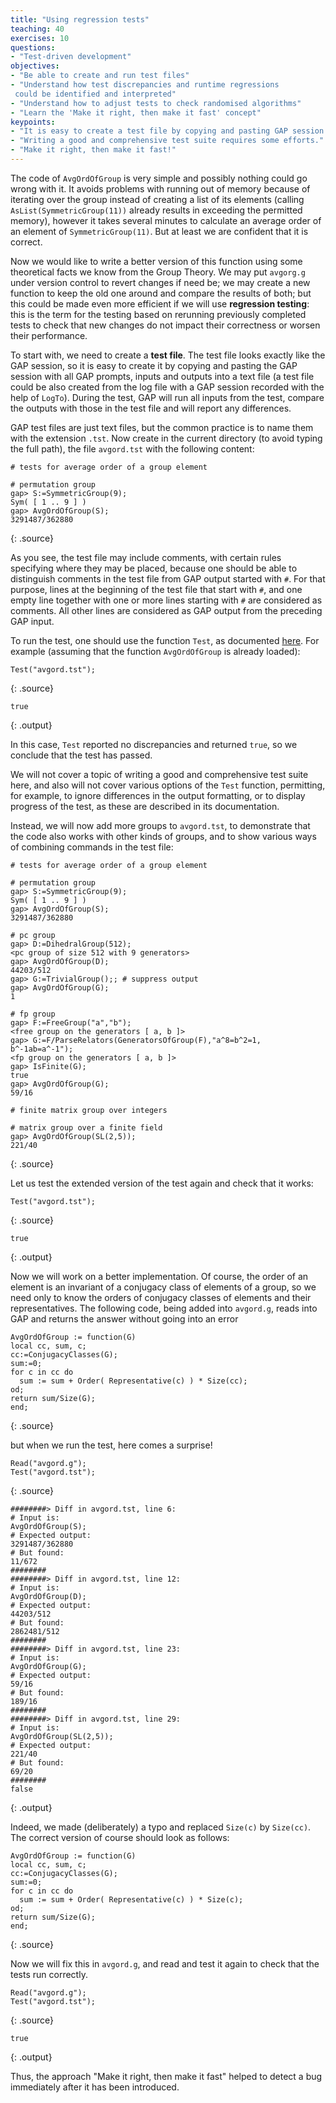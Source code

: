 ```yaml
---
title: "Using regression tests"
teaching: 40
exercises: 10
questions:
- "Test-driven development"
objectives:
- "Be able to create and run test files"
- "Understand how test discrepancies and runtime regressions
 could be identified and interpreted"
- "Understand how to adjust tests to check randomised algorithms"
- "Learn the 'Make it right, then make it fast' concept"
keypoints:
- "It is easy to create a test file by copying and pasting GAP session."
- "Writing a good and comprehensive test suite requires some efforts."
- "Make it right, then make it fast!"
---
```


The code of `AvgOrdOfGroup` is very simple and possibly nothing could go wrong
with it. It avoids problems with running out of memory because of iterating
over the group instead of creating a list of its elements
(calling `AsList(SymmetricGroup(11))` already results in exceeding the permitted
memory), however it takes several minutes to calculate an average order of an
element of `SymmetricGroup(11)`. But at least we are confident that it is
correct.

Now we would like to write a better version of this function using some
theoretical facts we know from the Group Theory. We may put
`avgorg.g` under version control to revert changes if need be;
we may create a new function to keep the old one around and compare the
results of both; but this could be made even more efficient if we will
use **regression testing**: this is the term for the testing based on
rerunning previously completed tests to check that new changes do not
impact their correctness or worsen their performance.

To start with, we need to create a **test file**. The test file looks
exactly like the GAP session, so it is easy to create it by copying and
pasting the GAP session with all GAP prompts, inputs and outputs into a
text file (a test file could be also created from the log file with a
GAP session recorded with the help of `LogTo`). During the test, GAP will
run all inputs from the test, compare the outputs with those in the test
file and will report any differences.

GAP test files are just text files, but the common practice is to name
them with the extension `.tst`. Now create in the current directory (to
avoid typing the full path), the file `avgord.tst` with the following content:

~~~
# tests for average order of a group element

# permutation group
gap> S:=SymmetricGroup(9);
Sym( [ 1 .. 9 ] )
gap> AvgOrdOfGroup(S);
3291487/362880
~~~
{: .source}

As you see, the test file may include comments, with certain rules specifying
where they may be placed, because one should be able to distinguish comments
in the test file from GAP output started with `#`. For that purpose,
lines at the beginning of the test file that start with `#`, and one empty line
together with one or more lines starting with `#` are considered as comments.
All other lines are considered as GAP output from the preceding GAP input.

To run the test, one should use the function `Test`, as documented [here](http://www.gap-system.org/Manuals/doc/ref/chap7.html#X87712F9D8732193C).
For example (assuming that the function `AvgOrdOfGroup` is already loaded):

~~~
Test("avgord.tst");
~~~
{: .source}

~~~
true
~~~
{: .output}

In this case, `Test` reported no discrepancies and returned `true`, so we
conclude that the test has passed.

We will not cover a topic of writing a good and comprehensive test suite here,
and also will not cover various options of the `Test` function, permitting, for
example, to ignore differences in the output formatting, or to display progress
of the test, as these are described in its documentation.

Instead, we will now add more groups to `avgord.tst`, to demonstrate that the
code also works with other kinds of groups, and to show various ways of
combining commands in the test file:

~~~
# tests for average order of a group element

# permutation group
gap> S:=SymmetricGroup(9);
Sym( [ 1 .. 9 ] )
gap> AvgOrdOfGroup(S);
3291487/362880

# pc group
gap> D:=DihedralGroup(512);
<pc group of size 512 with 9 generators>
gap> AvgOrdOfGroup(D);
44203/512
gap> G:=TrivialGroup();; # suppress output
gap> AvgOrdOfGroup(G);
1

# fp group
gap> F:=FreeGroup("a","b");
<free group on the generators [ a, b ]>
gap> G:=F/ParseRelators(GeneratorsOfGroup(F),"a^8=b^2=1, b^-1ab=a^-1");
<fp group on the generators [ a, b ]>
gap> IsFinite(G);
true
gap> AvgOrdOfGroup(G);
59/16

# finite matrix group over integers

# matrix group over a finite field
gap> AvgOrdOfGroup(SL(2,5));
221/40
~~~
{: .source}

Let us test the extended version of the test again and check that it works:

~~~
Test("avgord.tst");
~~~
{: .source}

~~~
true
~~~
{: .output}

Now we will work on a better implementation. Of course, the order of an element
is an invariant of a conjugacy class of elements of a group, so we need only to
know the orders of conjugacy classes of elements and their representatives. The
following code, being added into `avgord.g`, reads into GAP and returns the answer
without going into an error

~~~
AvgOrdOfGroup := function(G)
local cc, sum, c;
cc:=ConjugacyClasses(G);
sum:=0;
for c in cc do
  sum := sum + Order( Representative(c) ) * Size(cc);
od;
return sum/Size(G);
end;
~~~
{: .source}

but when we run the test, here comes a surprise!

~~~
Read("avgord.g");
Test("avgord.tst");
~~~
{: .source}

~~~
########> Diff in avgord.tst, line 6:
# Input is:
AvgOrdOfGroup(S);
# Expected output:
3291487/362880
# But found:
11/672
########
########> Diff in avgord.tst, line 12:
# Input is:
AvgOrdOfGroup(D);
# Expected output:
44203/512
# But found:
2862481/512
########
########> Diff in avgord.tst, line 23:
# Input is:
AvgOrdOfGroup(G);
# Expected output:
59/16
# But found:
189/16
########
########> Diff in avgord.tst, line 29:
# Input is:
AvgOrdOfGroup(SL(2,5));
# Expected output:
221/40
# But found:
69/20
########
false
~~~
{: .output}

Indeed, we made (deliberately) a typo and replaced `Size(c)` by `Size(cc)`.
The correct version of course should look as follows:

~~~
AvgOrdOfGroup := function(G)
local cc, sum, c;
cc:=ConjugacyClasses(G);
sum:=0;
for c in cc do
  sum := sum + Order( Representative(c) ) * Size(c);
od;
return sum/Size(G);
end;
~~~
{: .source}

Now we will fix this in `avgord.g`, and read and test it again to check that
the tests run correctly.

~~~
Read("avgord.g");
Test("avgord.tst");
~~~
{: .source}

~~~
true
~~~
{: .output}

Thus, the approach "Make it right, then make it fast" helped to detect a bug
immediately after it has been introduced.

